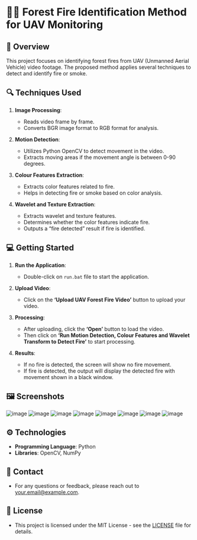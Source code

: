 # 🌲🔥 Forest Fire Identification Method for UAV Monitoring

## 📜 Overview
This project focuses on identifying forest fires from UAV (Unmanned Aerial Vehicle) video footage. The proposed method applies several techniques to detect and identify fire or smoke. 

## 🔍 Techniques Used
1. **Image Processing**: 
   - Reads video frame by frame.
   - Converts BGR image format to RGB format for analysis.
   
2. **Motion Detection**:
   - Utilizes Python OpenCV to detect movement in the video.
   - Extracts moving areas if the movement angle is between 0-90 degrees.

3. **Colour Features Extraction**:
   - Extracts color features related to fire.
   - Helps in detecting fire or smoke based on color analysis.

4. **Wavelet and Texture Extraction**:
   - Extracts wavelet and texture features.
   - Determines whether the color features indicate fire.
   - Outputs a “fire detected” result if fire is identified.

## 💻 Getting Started

1. **Run the Application**:
   - Double-click on `run.bat` file to start the application.

2. **Upload Video**:
   - Click on the **‘Upload UAV Forest Fire Video’** button to upload your video.

3. **Processing**:
   - After uploading, click the **‘Open’** button to load the video.
   - Then click on **‘Run Motion Detection, Colour Features and Wavelet Transform to Detect Fire’** to start processing.

4. **Results**:
   - If no fire is detected, the screen will show no fire movement.
   - If fire is detected, the output will display the detected fire with movement shown in a black window.

## 🖼️ Screenshots

![image](https://github.com/user-attachments/assets/4b7716b8-338d-4e87-b72a-73171de05385)
![image](https://github.com/user-attachments/assets/794a89fe-0ad2-46b5-acfa-aedaa614c734)
![image](https://github.com/user-attachments/assets/3afce7a2-fe27-48eb-a28d-77759997a2c5)
![image](https://github.com/user-attachments/assets/5b0cefbb-b885-40c8-b2f2-bbaf70a2c059)
![image](https://github.com/user-attachments/assets/2a0f8619-4b8c-4567-817d-9f9ef2046337)
![image](https://github.com/user-attachments/assets/f407e75c-b623-427c-b3d6-a13d8c8cb90b)
![image](https://github.com/user-attachments/assets/1b589875-2929-4806-a0c7-09e281bad645)
![image](https://github.com/user-attachments/assets/6eb8ab77-ad18-4b89-a18d-328a0c4c9f57)

## ⚙️ Technologies
- **Programming Language**: Python
- **Libraries**: OpenCV, NumPy

## 📩 Contact
- For any questions or feedback, please reach out to [your.email@example.com](mailto:your.email@example.com).

## 📄 License
- This project is licensed under the MIT License - see the [LICENSE](LICENSE) file for details.
